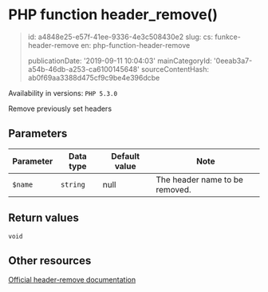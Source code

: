 PHP function header_remove()
============================

> id: a4848e25-e57f-41ee-9336-4e3c508430e2
> slug:
> 	cs: funkce-header-remove
> 	en: php-function-header-remove
> 
> publicationDate: '2019-09-11 10:04:03'
> mainCategoryId: '0eeab3a7-a54b-46db-a253-ca6100145648'
> sourceContentHash: ab0f69aa3388d475cf9c9be4e396dcbe

Availability in versions: `PHP 5.3.0`

Remove previously set headers


Parameters
--------------

| Parameter | Data type | Default value | Note |
|-----|-----|-----|-----|
| `$name` | `string` | null | The header name to be removed. |


Return values
----------------

`void`



Other resources
------------

[Official header-remove documentation](https://www.php.net/manual/en/function.header-remove.php)
